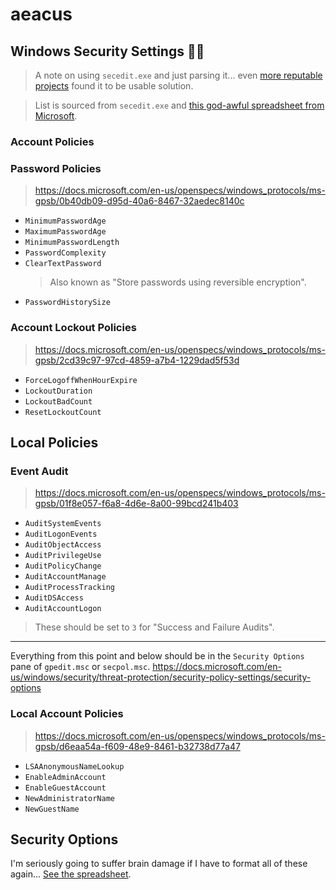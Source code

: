 # aeacus

## Windows Security Settings 🤯🔫

> A note on using `secedit.exe` and just parsing it... even [more reputable projects](https://github.com/dsccommunity/SecurityPolicyDsc/blob/8c318e43171cd32b14fe914b9c18c307093ba964/Modules/SecurityPolicyResourceHelper/SecurityPolicyResourceHelper.psm1) found it to be usable solution.

> List is sourced from `secedit.exe` and [this god-awful spreadsheet from Microsoft](https://www.microsoft.com/en-us/download/details.aspx?id=25250).

### Account Policies

### Password Policies

> https://docs.microsoft.com/en-us/openspecs/windows_protocols/ms-gpsb/0b40db09-d95d-40a6-8467-32aedec8140c

-   `MinimumPasswordAge`
-   `MaximumPasswordAge`
-   `MinimumPasswordLength`
-   `PasswordComplexity`
-   `ClearTextPassword`
	> Also known as "Store passwords using reversible encryption".
-   `PasswordHistorySize`

### Account Lockout Policies

> https://docs.microsoft.com/en-us/openspecs/windows_protocols/ms-gpsb/2cd39c97-97cd-4859-a7b4-1229dad5f53d

-   `ForceLogoffWhenHourExpire`
-   `LockoutDuration`
-   `LockoutBadCount`
-   `ResetLockoutCount`

## Local Policies

### Event Audit

> https://docs.microsoft.com/en-us/openspecs/windows_protocols/ms-gpsb/01f8e057-f6a8-4d6e-8a00-99bcd241b403

-   `AuditSystemEvents`
-   `AuditLogonEvents`
-   `AuditObjectAccess`
-   `AuditPrivilegeUse`
-   `AuditPolicyChange`
-   `AuditAccountManage`
-   `AuditProcessTracking`
-   `AuditDSAccess`
-   `AuditAccountLogon`

> These should be set to `3` for "Success and Failure Audits".

<hr>

Everything from this point and below should be in the `Security Options` pane of `gpedit.msc` or `secpol.msc`. https://docs.microsoft.com/en-us/windows/security/threat-protection/security-policy-settings/security-options

### Local Account Policies

> https://docs.microsoft.com/en-us/openspecs/windows_protocols/ms-gpsb/d6eaa54a-f609-48e9-8461-b32738d77a47

-   `LSAAnonymousNameLookup`
-   `EnableAdminAccount`
-   `EnableGuestAccount`
-   `NewAdministratorName`
-   `NewGuestName`

## Security Options

I'm seriously going to suffer brain damage if I have to format all of these again... [See the spreadsheet](https://docs.google.com/spreadsheets/d/1N7uuke4Jg1R9FBhj8o5dxJQtEntQlea0McYz5upaiTk/edit#gid=1772229936).
